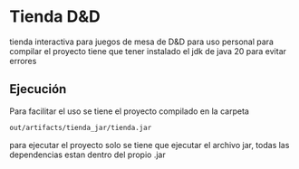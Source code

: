 # Tienda D&D
tienda interactiva para juegos de mesa de D&D para uso personal
para compilar el proyecto tiene que tener instalado el jdk de java 20 para evitar errores

## Ejecución

Para facilitar el uso se tiene el proyecto compilado en la carpeta 

```bash
out/artifacts/tienda_jar/tienda.jar
```
para ejecutar el proyecto solo se tiene que ejecutar el archivo jar, todas las dependencias estan dentro del propio .jar
